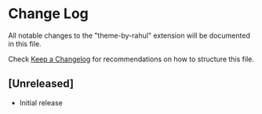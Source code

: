 # Change Log

All notable changes to the "theme-by-rahul" extension will be documented in this file.

Check [Keep a Changelog](http://keepachangelog.com/) for recommendations on how to structure this file.

## [Unreleased]

- Initial release
